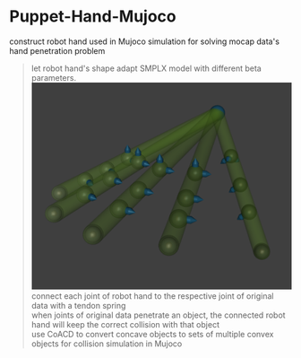 # Puppet-Hand-Mujoco
construct robot hand used in Mujoco simulation for solving mocap data's hand penetration problem  
>  let robot hand's shape adapt SMPLX model with different beta parameters.
>  ![image](https://github.com/Hongboooooo/Puppet-Hand-Mujoco/blob/main/puppet%20hand.png)  
>  connect each joint of robot hand to the respective joint of original data with a tendon spring  
>  when joints of original data penetrate an object, the connected robot hand will keep the correct collision with that object  
>  use CoACD to convert concave objects to sets of multiple convex objects for collision simulation in Mujoco  
